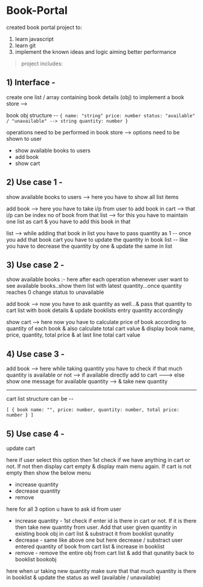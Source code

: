 # Book-Portal

created book portal project to:
1) learn javascript
2) learn git
3) implement the known ideas and logic aiming better performance

> project includes:
## 1) Interface -
  create one list / array containing book details (obj) to implement a book store --> 
  
  book obj structure -- 
  `{
  	 name: "string"
  	 price: number
  	 status: "available" / "unavailable" --> string
  	 quantity: number
    }`
         
  operations need to be performed in book store --> 
  options need to be shown to user 
  
  * show available books to users
  * add book
  * show cart
   
## 2) Use case 1 - 
  show available books to users --> 
  	here you have to show all list items
  	
  add book --> 
  	here you have to take i/p from user to add book in cart --> that i/p can be index no of book from that list --> for this you have to maintain one list as cart & you have to add this book in that 
   
  list --> while adding that book in list you have to pass quantity as 1 
  -- once you add that book cart you have to update the quantity in book list -- like you have to decrease the quantity by one & update the same in list 

## 3) Use case 2 -
  show available books :-
  	here after each operation whenever user want to see available books..show them list with latest quantity...once quantity reaches 0 change status to unavailable	
  	
  add book -->
  	now you have to ask quantity as well...& pass that quantity to cart list with book details & update booklists entry quantity accordingly	
  	
  show cart -->
  	here now you have to calculate price of book according to quantity of each book & also calculate total cart value & display book name, price, quantity, total price & at last line total cart value
   
## 4) Use case 3 - 
  add book --> 
  	here while taking quantity you have to check if that much quantity is available or not --> if available directly add to cart ---> else show one message for available quantity --> & take new quantity
  	
  	
  ----------------------------------------------------------------------------------------------------------------------------	
  
  cart list structure can be -- 
  
  `[
    {
     book name: "",
     price: number,
     quantity: number,
     total price: number
    }
   ]`

## 5) Use case 4 -
  update cart
  
  here if user select this option then 1st check if we have anything in cart or not. If not then display cart empty & display main menu again.
  If cart is not empty then show the below menu
  
  * increase quantity
  * decrease quantity
  * remove 
  
  here for all 3 option u have to ask id from user
  
  * increase quantity -
  	1st check if enter id is there in cart or not. If it is there then take new quantity from user. Add that user given quantity in existing book obj in cart list & substract it from booklist qunatity
  * decrease -
  	same like above one but here decrease / substract user entered quantity of book from cart list & increase in booklist
  * remove -
  	remove the entire obj from cart list & add that qunatity back to booklist bookobj
  	
  	
  here when ur taking new quantity make sure that that much quantity is there in booklist & update the status as well (available / unavailable) 	

